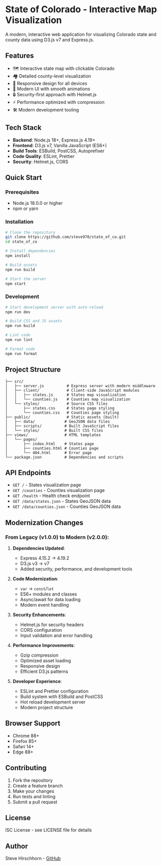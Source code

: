 # State of Colorado - Interactive Map Visualization

A modern, interactive web application for visualizing Colorado state and county data using D3.js v7 and Express.js.

## Features

- 🗺️ Interactive state map with clickable Colorado
- 🏘️ Detailed county-level visualization
- 📱 Responsive design for all devices
- 🎨 Modern UI with smooth animations
- 🔒 Security-first approach with Helmet.js
- ⚡ Performance optimized with compression
- 🛠️ Modern development tooling

## Tech Stack

- **Backend**: Node.js 18+, Express.js 4.19+
- **Frontend**: D3.js v7, Vanilla JavaScript (ES6+)
- **Build Tools**: ESBuild, PostCSS, Autoprefixer
- **Code Quality**: ESLint, Prettier
- **Security**: Helmet.js, CORS

## Quick Start

### Prerequisites
- Node.js 18.0.0 or higher
- npm or yarn

### Installation

```bash
# Clone the repository
git clone https://github.com/steve970/state_of_co.git
cd state_of_co

# Install dependencies
npm install

# Build assets
npm run build

# Start the server
npm start
```

### Development

```bash
# Start development server with auto-reload
npm run dev

# Build CSS and JS assets
npm run build

# Lint code
npm run lint

# Format code
npm run format
```

## Project Structure

```
├── src/
│   ├── server.js          # Express server with modern middleware
│   ├── client/            # Client-side JavaScript modules
│   │   ├── states.js      # States map visualization
│   │   └── counties.js    # Counties map visualization
│   └── styles/            # Source CSS files
│       ├── states.css     # States page styling
│       └── counties.css   # Counties page styling
├── public/                # Static assets (built)
│   ├── data/             # GeoJSON data files
│   ├── scripts/          # Built JavaScript files
│   └── styles/           # Built CSS files
├── views/                # HTML templates
│   └── pages/
│       ├── index.html    # States page
│       ├── counties.html # Counties page
│       └── 404.html      # Error page
└── package.json          # Dependencies and scripts
```

## API Endpoints

- `GET /` - States visualization page
- `GET /counties` - Counties visualization page
- `GET /health` - Health check endpoint
- `GET /data/states.json` - States GeoJSON data
- `GET /data/counties.json` - Counties GeoJSON data

## Modernization Changes

### From Legacy (v1.0.0) to Modern (v2.0.0):

1. **Dependencies Updated**:
   - Express 4.15.2 → 4.19.2
   - D3.js v3 → v7
   - Added security, performance, and development tools

2. **Code Modernization**:
   - `var` → `const`/`let`
   - ES6+ modules and classes
   - Async/await for data loading
   - Modern event handling

3. **Security Enhancements**:
   - Helmet.js for security headers
   - CORS configuration
   - Input validation and error handling

4. **Performance Improvements**:
   - Gzip compression
   - Optimized asset loading
   - Responsive design
   - Efficient D3.js patterns

5. **Developer Experience**:
   - ESLint and Prettier configuration
   - Build system with ESBuild and PostCSS
   - Hot reload development server
   - Modern project structure

## Browser Support

- Chrome 88+
- Firefox 85+
- Safari 14+
- Edge 88+

## Contributing

1. Fork the repository
2. Create a feature branch
3. Make your changes
4. Run tests and linting
5. Submit a pull request

## License

ISC License - see LICENSE file for details

## Author

Steve Hirschhorn - [GitHub](https://github.com/steve970)